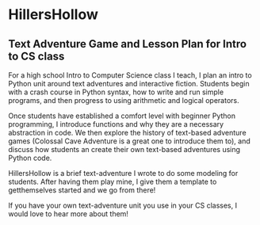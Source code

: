 # HillersHollow
## Text Adventure Game and Lesson Plan for Intro to CS class

For a high school Intro to Computer Science class I teach, I plan an intro to Python unit around text adventures and interactive fiction. Students begin with a crash course in Python syntax, how to write and run simple programs, and then progress to using arithmetic and logical operators.

Once students have established a comfort level with beginner Python programming, I introduce functions and why they are a necessary abstraction in code. We then explore the history of text-based adventure games (Colossal Cave Adventure is a great one to introduce them to), and discuss how students an create their own text-based adventures using Python code.

HillersHollow is a brief text-adventure I wrote to do some modeling for students. After having them play mine, I give them a template to getthemselves started and we go from there!

If you have your own text-adventure unit you use in your CS classes, I would love to hear more about them!
